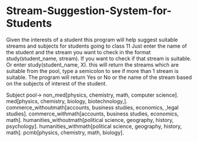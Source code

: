 # Stream-Suggestion-System-for-Students

Given the interests of a student this program will help suggest suitable streams and subjects for students going to class 11
Just enter the name of the student and the stream you want to check in the format study(student_name, stream). If you want to check if that stream is suitable.
Or enter study(student_name, X). this will return the streams which are suitable from the pool, type a semicolon to see if more than 1 stream is suitable.
The program will return Yes or No or the name of the stream based on the subjects of interest of the student.

Subject pool->
non_med[physics, chemistry, math, computer science].
med[physics, chemistry, biology, biotechnology,].
commerce_withoutmath[accounts, business studies, economics, ,legal studies].
commerce_withmath[accounts, business studies, economics, math].
humanities_withoutmath[political science, geography, history, psychology].
humanities_withmath[political science, geography, history, math].
pcmb[physics, chemistry, math, biology].
